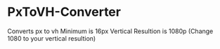 # PxToVH-Converter
Converts px to vh
Minimum is 16px
Vertical Resultion is 1080p (Change 1080 to your vertical resultion)
